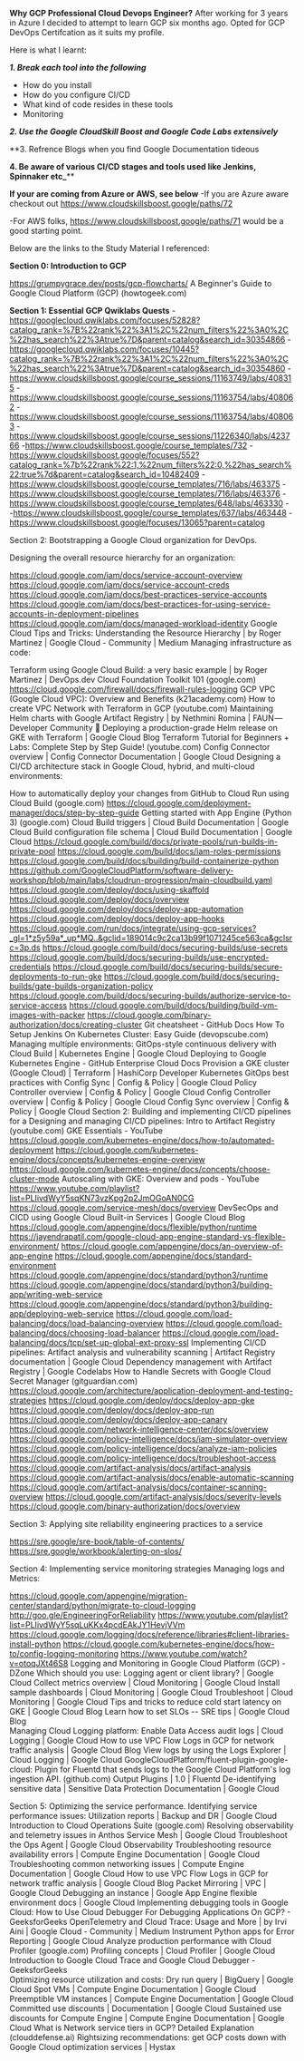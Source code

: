 **Why GCP Professional Cloud Devops Engineer?**
After working for 3 years in Azure I decided to attempt to learn GCP six months ago. Opted for GCP DevOps Certifcation as it suits my profile.

Here is what I learnt:

_**1. Break each tool into the following**_
- How do you install
- How do you configure CI/CD
- What kind of code resides in these tools
- Monitoring
  
_**2. Use the Google CloudSkill Boost and Google Code Labs extensively**_

**3. Refrence Blogs when you find Google Documentation tideous

**4. Be aware of various CI/CD stages and tools used like Jenkins, Spinnaker etc_****

**If your are coming from Azure or AWS, see below**
-If you are Azure aware checkout out https://www.cloudskillsboost.google/paths/72

-For AWS folks,  https://www.cloudskillsboost.google/paths/71 would be a good starting point.


Below are the links to the Study Material I referenced:

**Section 0: Introduction to GCP**

https://grumpygrace.dev/posts/gcp-flowcharts/
A Beginner's Guide to Google Cloud Platform (GCP) (howtogeek.com)
 

**Section 1: Essential GCP Qwiklabs Quests**
-https://googlecloud.qwiklabs.com/focuses/52828?catalog_rank=%7B%22rank%22%3A1%2C%22num_filters%22%3A0%2C%22has_search%22%3Atrue%7D&parent=catalog&search_id=30354866
-https://googlecloud.qwiklabs.com/focuses/10445?catalog_rank=%7B%22rank%22%3A1%2C%22num_filters%22%3A0%2C%22has_search%22%3Atrue%7D&parent=catalog&search_id=30354860
-https://www.cloudskillsboost.google/course_sessions/11163749/labs/408315
-https://www.cloudskillsboost.google/course_sessions/11163754/labs/408062
-https://www.cloudskillsboost.google/course_sessions/11163754/labs/408063
-https://www.cloudskillsboost.google/course_sessions/11226340/labs/423766
-https://www.cloudskillsboost.google/course_templates/732
-https://www.cloudskillsboost.google/focuses/552?catalog_rank=%7b%22rank%22:1,%22num_filters%22:0,%22has_search%22:true%7d&parent=catalog&search_id=10482409
-https://www.cloudskillsboost.google/course_templates/716/labs/463375
-https://www.cloudskillsboost.google/course_templates/716/labs/463376
-https://www.cloudskillsboost.google/course_templates/648/labs/463330  -
-https://www.cloudskillsboost.google/course_templates/637/labs/463448
-https://www.cloudskillsboost.google/focuses/13065?parent=catalog
 


 

Section 2: Bootstrapping a Google Cloud organization for DevOps.
   

  Designing the overall resource hierarchy for an organization:
 

https://cloud.google.com/iam/docs/service-account-overview
https://cloud.google.com/iam/docs/service-account-creds
https://cloud.google.com/iam/docs/best-practices-service-accounts
https://cloud.google.com/iam/docs/best-practices-for-using-service-accounts-in-deployment-pipelines
https://cloud.google.com/iam/docs/managed-workload-identity
Google Cloud Tips and Tricks: Understanding the Resource Hierarchy | by Roger Martinez | Google Cloud - Community | Medium
  Managing infrastructure as code:

 Terraform using Google Cloud Build: a very basic example | by Roger Martinez | DevOps.dev
Cloud Foundation Toolkit 101 (google.com)
https://cloud.google.com/firewall/docs/firewall-rules-logging
GCP VPC (Google Cloud VPC): Overview and Benefits (k21academy.com)
How to create VPC Network with Terraform in GCP (youtube.com)
Maintaining Helm charts with Google Artifact Registry | by Nethmini Romina | FAUN — Developer Community 🐾
Deploying a production-grade Helm release on GKE with Terraform | Google Cloud Blog
Terraform Tutorial for Beginners + Labs: Complete Step by Step Guide! (youtube.com)
Config Connector overview  |  Config Connector Documentation  |  Google Cloud
  Designing a CI/CD architecture stack in Google Cloud, hybrid, and multi-cloud environments:
 
How to automatically deploy your changes from GitHub to Cloud Run using Cloud Build (google.com)
https://cloud.google.com/deployment-manager/docs/step-by-step-guide
Getting started with App Engine (Python 3) (google.com)
Cloud Build triggers  |  Cloud Build Documentation  |  Google Cloud
Build configuration file schema  |  Cloud Build Documentation  |  Google Cloud
https://cloud.google.com/build/docs/private-pools/run-builds-in-private-pool
https://cloud.google.com/build/docs/iam-roles-permissions
https://cloud.google.com/build/docs/building/build-containerize-python
https://github.com/GoogleCloudPlatform/software-delivery-workshop/blob/main/labs/cloudrun-progression/main-cloudbuild.yaml
https://cloud.google.com/deploy/docs/using-skaffold
https://cloud.google.com/deploy/docs/overview
https://cloud.google.com/deploy/docs/deploy-app-automation
https://cloud.google.com/deploy/docs/deploy-app-hooks
https://cloud.google.com/run/docs/integrate/using-gcp-services?_gl=1*z5y59a*_up*MQ..&gclid=189014c9c2ca13b99f1071245ce563ca&gclsrc=3p.ds
https://cloud.google.com/build/docs/securing-builds/use-secrets
https://cloud.google.com/build/docs/securing-builds/use-encrypted-credentials
https://cloud.google.com/build/docs/securing-builds/secure-deployments-to-run-gke
https://cloud.google.com/build/docs/securing-builds/gate-builds-organization-policy
https://cloud.google.com/build/docs/securing-builds/authorize-service-to-service-access
https://cloud.google.com/build/docs/building/build-vm-images-with-packer
https://cloud.google.com/binary-authorization/docs/creating-cluster
Git cheatsheet - GitHub Docs
How To Setup Jenkins On Kubernetes Cluster: Easy Guide (devopscube.com)
  Managing multiple environments:
GitOps-style continuous delivery with Cloud Build  |  Kubernetes Engine  |  Google Cloud
Deploying to Google Kubernetes Engine - GitHub Enterprise Cloud Docs
Provision a GKE cluster (Google Cloud) | Terraform | HashiCorp Developer
Kubernetes GitOps best practices with Config Sync  |  Config & Policy  |  Google Cloud
Policy Controller overview  |  Config & Policy  |  Google Cloud
Config Controller overview  |  Config & Policy  |  Google Cloud
Config Sync overview  |  Config & Policy  |  Google Cloud
Section 2: Building and implementing CI/CD pipelines for a
Designing and managing CI/CD pipelines:
Intro to Artifact Registry (youtube.com)
GKE Essentials - YouTube
https://cloud.google.com/kubernetes-engine/docs/how-to/automated-deployment
https://cloud.google.com/kubernetes-engine/docs/concepts/kubernetes-engine-overview
https://cloud.google.com/kubernetes-engine/docs/concepts/choose-cluster-mode
Autoscaling with GKE: Overview and pods - YouTube
https://www.youtube.com/playlist?list=PLIivdWyY5sqKN73vzKpg2p2JmOGoAN0CG
https://cloud.google.com/service-mesh/docs/overview
DevSecOps and CICD using Google Cloud Built-in Services | Google Cloud Blog
https://cloud.google.com/appengine/docs/flexible/python/runtime
https://jayendrapatil.com/google-cloud-app-engine-standard-vs-flexible-environment/
https://cloud.google.com/appengine/docs/an-overview-of-app-engine
https://cloud.google.com/appengine/docs/standard-environment
https://cloud.google.com/appengine/docs/standard/python3/runtime
https://cloud.google.com/appengine/docs/standard/python3/building-app/writing-web-service
https://cloud.google.com/appengine/docs/standard/python3/building-app/deploying-web-service
https://cloud.google.com/load-balancing/docs/load-balancing-overview
https://cloud.google.com/load-balancing/docs/choosing-load-balancer
https://cloud.google.com/load-balancing/docs/tcp/set-up-global-ext-proxy-ssl
   Implementing CI/CD pipelines:
Artifact analysis and vulnerability scanning  |  Artifact Registry documentation  |  Google Cloud
Dependency management with Artifact Registry  |  Google Codelabs
How to Handle Secrets with Google Cloud Secret Manager (gitguardian.com)
https://cloud.google.com/architecture/application-deployment-and-testing-strategies 
https://cloud.google.com/deploy/docs/deploy-app-gke
https://cloud.google.com/deploy/docs/deploy-app-run
https://cloud.google.com/deploy/docs/deploy-app-canary
https://cloud.google.com/network-intelligence-center/docs/overview
https://cloud.google.com/policy-intelligence/docs/iam-simulator-overview
https://cloud.google.com/policy-intelligence/docs/analyze-iam-policies
https://cloud.google.com/policy-intelligence/docs/troubleshoot-access
https://cloud.google.com/artifact-analysis/docs/artifact-analysis
https://cloud.google.com/artifact-analysis/docs/enable-automatic-scanning
https://cloud.google.com/artifact-analysis/docs/container-scanning-overview
https://cloud.google.com/artifact-analysis/docs/severity-levels
https://cloud.google.com/binary-authorization/docs/overview
 

Section 3: Applying site reliability engineering practices to a service
 

https://sre.google/sre-book/table-of-contents/
https://sre.google/workbook/alerting-on-slos/
 

Section 4: Implementing service monitoring strategies
    Managing logs and Metrics:
     

https://cloud.google.com/appengine/migration-center/standard/python/migrate-to-cloud-logging
http://goo.gle/EngineeringForReliability
https://www.youtube.com/playlist?list=PLIivdWyY5sqLuKKx4pcdEAkJY1HevjVVm
https://cloud.google.com/logging/docs/reference/libraries#client-libraries-install-python
https://cloud.google.com/kubernetes-engine/docs/how-to/config-logging-monitoring
https://www.youtube.com/watch?v=otoqJXt46S8
Logging and Monitoring in Google Cloud Platform (GCP) - DZone
Which should you use: Logging agent or client library?  |  Google Cloud
Collect metrics overview  |  Cloud Monitoring  |  Google Cloud
Install sample dashboards  |  Cloud Monitoring  |  Google Cloud
Troubleshoot  |  Cloud Monitoring  |  Google Cloud
Tips and tricks to reduce cold start latency on GKE | Google Cloud Blog
Learn how to set SLOs -- SRE tips | Google Cloud Blog   
   Managing Cloud Logging platform:
Enable Data Access audit logs  |  Cloud Logging  |  Google Cloud
How to use VPC Flow Logs in GCP for network traffic analysis | Google Cloud Blog
View logs by using the Logs Explorer  |  Cloud Logging  |  Google Cloud
GoogleCloudPlatform/fluent-plugin-google-cloud: Plugin for Fluentd that sends logs to the Google Cloud Platform's log ingestion API. (github.com)
Output Plugins | 1.0 | Fluentd
De-identifying sensitive data  |  Sensitive Data Protection Documentation  |  Google Cloud
 

Section 5: Optimizing the service performance.
   Identifying service performance issues:
Utilization reports  |  Backup and DR  |  Google Cloud
Introduction to Cloud Operations Suite (google.com)
Resolving observability and telemetry issues in Anthos Service Mesh  |  Google Cloud
Troubleshoot the Ops Agent  |  Google Cloud Observability
Troubleshooting resource availability errors  |  Compute Engine Documentation  |  Google Cloud
Troubleshooting common networking issues  |  Compute Engine Documentation  |  Google Cloud
How to use VPC Flow Logs in GCP for network traffic analysis | Google Cloud Blog
Packet Mirroring  |  VPC  |  Google Cloud
Debugging an instance  |  Google App Engine flexible environment docs  |  Google Cloud
Implementing debugging tools in Google Cloud:
How to Use Cloud Debugger For Debugging Applications On GCP? - GeeksforGeeks
OpenTelemetry and Cloud Trace: Usage and More | by Irvi Aini | Google Cloud - Community | Medium
Instrument Python apps for Error Reporting  |  Google Cloud
Analyze production performance with Cloud Profiler (google.com)
Profiling concepts  |  Cloud Profiler  |  Google Cloud
Introduction to Google Cloud Trace and Google Cloud Debugger - GeeksforGeeks     
   Optimizing resource utilization and costs:
Dry run query  |  BigQuery  |  Google Cloud 
Spot VMs  |  Compute Engine Documentation  |  Google Cloud
Preemptible VM instances  |  Compute Engine Documentation  |  Google Cloud
Committed use discounts  |  Documentation  |  Google Cloud
Sustained use discounts for Compute Engine  |  Compute Engine Documentation  |  Google Cloud
What is Network service tiers in GCP? Detailed Explanation (clouddefense.ai)
Rightsizing recommendations: get GCP costs down with Google Cloud optimization services | Hystax
